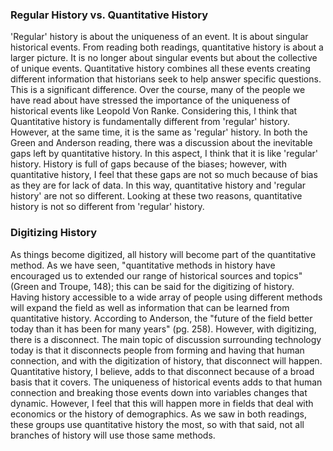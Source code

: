 ### Regular History vs. Quantitative History 

'Regular' history is about the uniqueness of an event. It is about singular historical events. From reading both readings, quantitative history is about a larger picture. It is no longer about singular events but about the collective of unique events. Quantitative history combines all these events creating different information that historians seek to help answer specific questions.  This is a significant difference. Over the course, many of the people we have read about have stressed the importance of the uniqueness of historical events like Leopold Von Ranke. Considering this, I think that Quantitative history is fundamentally different from 'regular' history. However, at the same time, it is the same as 'regular' history. In both the Green and Anderson reading, there was a discussion about the inevitable gaps left by quantitative history. In this aspect, I think that it is like 'regular' history. History is full of gaps because of the biases; however, with quantitative history, I feel that these gaps are not so much because of bias as they are for lack of data.  In this way, quantitative history and 'regular history' are not so different. Looking at these two reasons, quantitative history is not so different from 'regular'  history. 

### Digitizing History

As things become digitized, all history will become part of the quantitative method. As we have seen, "quantitative methods in history have encouraged us to extended our range of historical sources and topics" (Green and Troupe, 148); this can be said for the digitizing of history. Having history accessible to a wide array of people using different methods will expand the field as well as information that can be learned from quantitative history.  According to Anderson, the "future of the field better today than it has been for many years" (pg. 258).  However, with digitizing, there is a disconnect. The main topic of discussion surrounding technology today is that it disconnects people from forming and having that  human connection, and with the digitization of history, that disconnect will happen. Quantitative history, I believe, adds to that disconnect because of a broad basis that it covers. The uniqueness of historical events adds to that human connection and breaking those events down into variables changes that dynamic. However, I feel that this will happen more in fields that deal with economics or the history of demographics. As we saw in both readings, these groups use quantitative history the most, so with that said, not all branches of history will use those same methods. 
